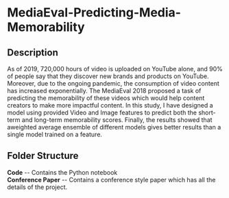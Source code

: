 # MediaEval-Predicting-Media-Memorability

## Description
As of 2019, 720,000 hours of video is uploaded on YouTube alone, and 90% of people say that they discover new brands and products on YouTube. Moreover, due to the ongoing pandemic, the consumption of video content has increased exponentially. The MediaEval 2018 proposed a task of predicting the memorability of these videos which would help content creators to make more impactful content. In this study, I have designed a model using provided Video and Image features to predict both the short-term and long-term memorability scores. Finally, the results showed that aweighted average ensemble of different models gives better results than a single model trained on a feature.

## Folder Structure
**Code** -- Contains the Python notebook \
**Conference Paper** -- Contains a conference style paper which has all the details of the project.
